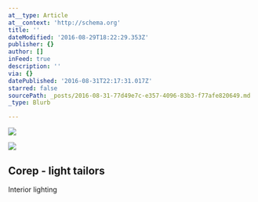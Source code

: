```yaml
---
at__type: Article
at__context: 'http://schema.org'
title: ''
dateModified: '2016-08-29T18:22:29.353Z'
publisher: {}
author: []
inFeed: true
description: ''
via: {}
datePublished: '2016-08-31T22:17:31.017Z'
starred: false
sourcePath: _posts/2016-08-31-77d49e7c-e357-4096-83b3-f77afe820649.md
_type: Blurb

---
```

![](https://the-grid-user-content.s3-us-west-2.amazonaws.com/8468a66f-e1e0-45a1-872a-b44b2c1864ce.png)

<article style=""><img src="https://the-grid-user-content.s3-us-west-2.amazonaws.com/d8c0571f-ba5c-47b0-bcfa-737c85137bfe.png" /><h1>Corep - light tailors</h1><p>Interior lighting</p></article>